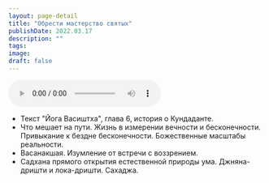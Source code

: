 ```yaml
---
layout: page-detail
title: "Обрести мастерство святых"
publishDate: 2022.03.17
description: ""
tags:
image:
draft: false
---
```


<audio title="2022.03.17 - Обрести мастерство святых.mp3" src="https://filer-api.advayta.org/v1.0/public/files/74085" controls=""></audio>

* Текст "Йога Васиштха", глава 6, история о Кундаданте.
* Что мешает на пути. Жизнь в измерении вечности и бесконечности. Привыкание к бездне бесконечности. Божественные масштабы реальности.
* Васанакшая. Изумление от встречи с воззрением.
* Садхана прямого открытия естественной природы ума. Джняна-дришти и лока-дришти. Сахаджа.

  
